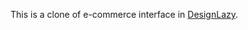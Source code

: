 This is a clone of e-commerce interface in [DesignLazy](http://www.designlazy.com/e-commerce-single-page-layout-ui-psd/).
